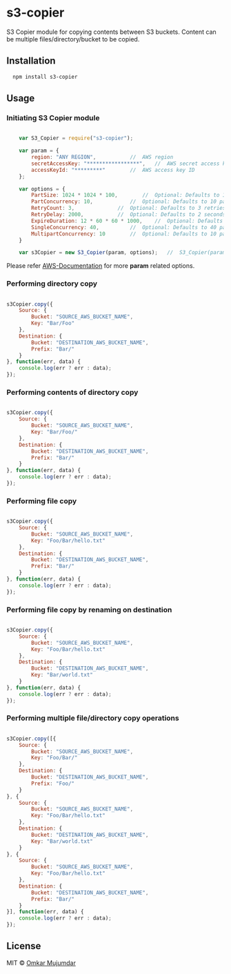# s3-copier

S3 Copier module for copying contents between S3 buckets. 
Content can be multiple files/directory/bucket to be copied.


## Installation

```markdown
  npm install s3-copier
```

## Usage

### Initiating S3 Copier module 

```js

	var S3_Copier = require("s3-copier");

	var param = {
		region: "ANY REGION",			//	AWS region
		secretAccessKey: "*****************",	//	AWS secret access key
		accessKeyId: "*********"		//	AWS access key ID
	};

	var options = {
		PartSize: 1024 * 1024 * 100,		//	Optional: Defaults to 100 MBytes
		PartConcurrency: 10,			//	Optional: Defaults to 10 parallel/async operations
		RetryCount: 3,				//	Optional: Defaults to 3 retries on failure
		RetryDelay: 2000,			//	Optional: Defaults to 2 seconds retry delay
		ExpireDuration: 12 * 60 * 60 * 1000,	//	Optional: Defaults to 12 Hours time for expiring incomplete mulipart upload
		SingleConcurrency: 40,			//	Optional: Defaults to 40 parallel/async copy operations for data < 5 GBytes
		MultipartConcurrency: 10		//	Optional: Defaults to 10 parallel/async copy operations for data > 5 GBytes
	}

	var s3Copier = new S3_Copier(param, options);	//	S3_Copier(param[, options])

```
Please refer [AWS-Documentation](http://docs.aws.amazon.com/AWSJavaScriptSDK/latest/AWS/S3.html#constructor-property) for more **param** related options.


### Performing directory copy

```js

s3Copier.copy({
	Source: {
		Bucket: "SOURCE_AWS_BUCKET_NAME",
		Key: "Bar/Foo"
	},
	Destination: {
		Bucket: "DESTINATION_AWS_BUCKET_NAME",
		Prefix: "Bar/"
	}
}, function(err, data) {
	console.log(err ? err : data);
});

```

### Performing contents of directory copy

```js

s3Copier.copy({
	Source: {
		Bucket: "SOURCE_AWS_BUCKET_NAME",
		Key: "Bar/Foo/"
	},
	Destination: {
		Bucket: "DESTINATION_AWS_BUCKET_NAME",
		Prefix: "Bar/"
	}
}, function(err, data) {
	console.log(err ? err : data);
});

```


### Performing file copy

```js

s3Copier.copy({
	Source: {
		Bucket: "SOURCE_AWS_BUCKET_NAME",
		Key: "Foo/Bar/hello.txt"
	},
	Destination: {
		Bucket: "DESTINATION_AWS_BUCKET_NAME",
		Prefix: "Bar/"
	}
}, function(err, data) {
	console.log(err ? err : data);
});

```


### Performing file copy by renaming on destination

```js

s3Copier.copy({
	Source: {
		Bucket: "SOURCE_AWS_BUCKET_NAME",
		Key: "Foo/Bar/hello.txt"
	},
	Destination: {
		Bucket: "DESTINATION_AWS_BUCKET_NAME",
		Key: "Bar/world.txt"
	}
}, function(err, data) {
	console.log(err ? err : data);
});

```


### Performing multiple file/directory copy operations

```js

s3Copier.copy([{
	Source: {
		Bucket: "SOURCE_AWS_BUCKET_NAME",
		Key: "Foo/Bar/"
	},
	Destination: {
		Bucket: "DESTINATION_AWS_BUCKET_NAME",
		Prefix: "Foo/"
	}
}, {
	Source: {
		Bucket: "SOURCE_AWS_BUCKET_NAME",
		Key: "Foo/Bar/hello.txt"
	},
	Destination: {
		Bucket: "DESTINATION_AWS_BUCKET_NAME",
		Key: "Bar/world.txt"
	}
}, {
	Source: {
		Bucket: "SOURCE_AWS_BUCKET_NAME",
		Key: "Foo/Bar/hello.txt"
	},
	Destination: {
		Bucket: "DESTINATION_AWS_BUCKET_NAME",
		Prefix: "Bar/"
	}
}], function(err, data) {
	console.log(err ? err : data);
});

```


## License

MIT © [Omkar Mujumdar](http://github.com/omkarsm)
